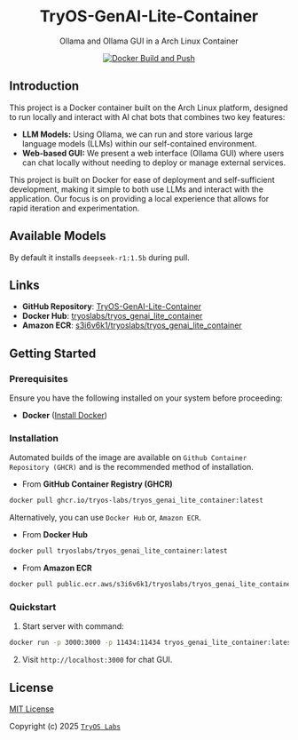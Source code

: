 <div align="center">

# TryOS-GenAI-Lite-Container

Ollama and Ollama GUI in a Arch Linux Container

[![Docker Build and Push](https://github.com/TryOS-Labs/TryOS-GenAI-Lite-Container/actions/workflows/Docker%20Build%20and%20Push.yaml/badge.svg)](https://github.com/TryOS-Labs/TryOS-GenAI-Lite-Container/actions/workflows/Docker%20Build%20and%20Push.yaml)

</div>

## Introduction

This project is a Docker container built on the Arch Linux platform, designed to run locally and interact with AI chat bots that combines two key features:

-   **LLM Models:** Using Ollama, we can run and store various large language models (LLMs) within our self-contained environment.
-   **Web-based GUI:** We present a web interface (Ollama GUI) where users can chat locally without needing to deploy or manage external services.

This project is built on Docker for ease of deployment and self-sufficient development, making it simple to both use LLMs and interact with the application. Our focus is on providing a local experience that allows for rapid iteration and experimentation.

## Available Models

By default it installs `deepseek-r1:1.5b` during pull.

## Links

-   **GitHub Repository**: [TryOS-GenAI-Lite-Container](https://github.com/TryOS-Labs/TryOS-GenAI-Lite-Container)
-   **Docker Hub**: [tryoslabs/tryos_genai_lite_container](https://hub.docker.com/r/tryoslabs/tryos_genai_lite_container)
-   **Amazon ECR**: [s3i6v6k1/tryoslabs/tryos_genai_lite_container](https://gallery.ecr.aws/s3i6v6k1/tryoslabs/tryos_genai_lite_container)

## Getting Started

### Prerequisites  

Ensure you have the following installed on your system before proceeding:  
- **Docker** ([Install Docker](https://docs.docker.com/get-docker/))  

### Installation

Automated builds of the image are available on `Github Container Repository (GHCR)` and is the recommended method of installation.

-   From **GitHub Container Registry (GHCR)**

```bash
docker pull ghcr.io/tryos-labs/tryos_genai_lite_container:latest
```

 Alternatively, you can use `Docker Hub` or, `Amazon ECR`.
 
-   From **Docker Hub**

```bash
docker pull tryoslabs/tryos_genai_lite_container:latest
```

-   From **Amazon ECR**

```bash
docker pull public.ecr.aws/s3i6v6k1/tryoslabs/tryos_genai_lite_container:latest
```

### Quickstart

1.  Start server with command:

```bash
docker run -p 3000:3000 -p 11434:11434 tryos_genai_lite_container:latest
```

2. Visit `http://localhost:3000` for chat GUI.

## License

[MIT License](https://github.com/TryOS-Labs/TryOS-GenAI-Lite-Container/blob/main/LICENSE)

Copyright (c) 2025 [`TryOS Labs`](https://github.com/TryOS-Labs)
